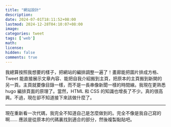 ```yaml
---
title: "網站設計"
description: 
date: 2024-07-01T18:11:52+08:00
lastmod: 2024-12-28T04:10:07+08:00
image: 
categories: tweet
tags: ['web']
math: 
license: 
hidden: false
comments: true
---
```


我總算按照我想要的樣子，把網站的編排調整一遍了！畫廊能把圖片排成方格、Tweet 能直接展示文章內容、能把自我介紹搬到主頁，把原本的主頁搬到新開的另一頁。主頁就要像目錄一樣，而不是一長串像新聞一樣的時間線。我現在更熟悉 hugo 編排頁面的原理了。當然，HTML 和 CSS 的知識也增長了不少。真的很高興。不過，現在卻不知道接下來該做什麼了。

***

現在重新看一次代碼，我完全不知道自己是怎麼做到的。完全不像是我自己寫的啊…… 應該是從原本的代碼裏找到適合的部分，然後複製黏貼吧。

